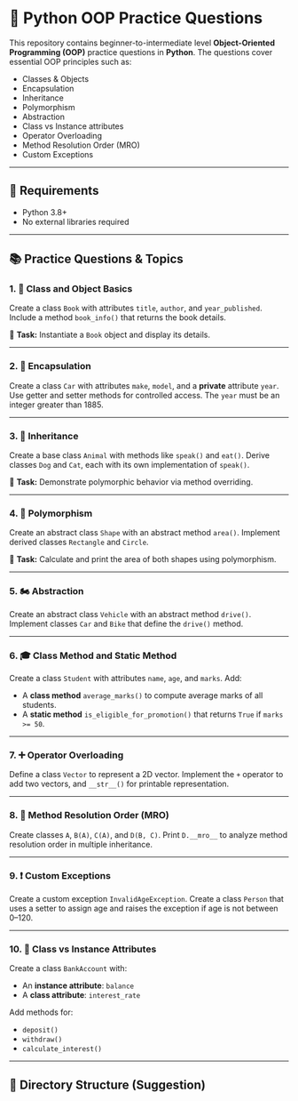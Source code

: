 # 🐍 Python OOP Practice Questions

This repository contains beginner-to-intermediate level **Object-Oriented Programming (OOP)** practice questions in **Python**. The questions cover essential OOP principles such as:

- Classes & Objects
- Encapsulation
- Inheritance
- Polymorphism
- Abstraction
- Class vs Instance attributes
- Operator Overloading
- Method Resolution Order (MRO)
- Custom Exceptions

---

## 🔧 Requirements
- Python 3.8+
- No external libraries required

---

## 📚 Practice Questions & Topics

### 1. 📘 Class and Object Basics
Create a class `Book` with attributes `title`, `author`, and `year_published`. Include a method `book_info()` that returns the book details.

🔹 **Task:** Instantiate a `Book` object and display its details.

---

### 2. 🔐 Encapsulation
Create a class `Car` with attributes `make`, `model`, and a **private** attribute `year`. Use getter and setter methods for controlled access. The `year` must be an integer greater than 1885.

---

### 3. 🐾 Inheritance
Create a base class `Animal` with methods like `speak()` and `eat()`. Derive classes `Dog` and `Cat`, each with its own implementation of `speak()`.

🔹 **Task:** Demonstrate polymorphic behavior via method overriding.

---

### 4. 🔄 Polymorphism
Create an abstract class `Shape` with an abstract method `area()`. Implement derived classes `Rectangle` and `Circle`.

🔹 **Task:** Calculate and print the area of both shapes using polymorphism.

---

### 5. 🏍️ Abstraction
Create an abstract class `Vehicle` with an abstract method `drive()`. Implement classes `Car` and `Bike` that define the `drive()` method.

---

### 6. 🎓 Class Method and Static Method
Create a class `Student` with attributes `name`, `age`, and `marks`. Add:
- A **class method** `average_marks()` to compute average marks of all students.
- A **static method** `is_eligible_for_promotion()` that returns `True` if `marks >= 50`.

---

### 7. ➕ Operator Overloading
Define a class `Vector` to represent a 2D vector. Implement the `+` operator to add two vectors, and `__str__()` for printable representation.

---

### 8. 🔄 Method Resolution Order (MRO)
Create classes `A`, `B(A)`, `C(A)`, and `D(B, C)`. Print `D.__mro__` to analyze method resolution order in multiple inheritance.

---

### 9. ❗ Custom Exceptions
Create a custom exception `InvalidAgeException`. Create a class `Person` that uses a setter to assign age and raises the exception if age is not between 0–120.

---

### 10. 🏦 Class vs Instance Attributes
Create a class `BankAccount` with:
- An **instance attribute**: `balance`
- A **class attribute**: `interest_rate`

Add methods for:
- `deposit()`
- `withdraw()`
- `calculate_interest()`

---

## 📁 Directory Structure (Suggestion)
